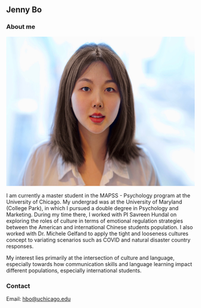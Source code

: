 ## Jenny Bo

### About me

<img src="./images/jenny-bo.jpg" height="400">

I am currently a master student in the MAPSS - Psychology program at the University of Chicago. My undergrad was at the University of Maryland (College Park), in which I pursued a double degree in Psychology and Marketing. During my time there, I worked with PI Savreen Hundal on exploring the roles of culture in terms of emotional regulation strategies between the American and international Chinese students population. I also worked with Dr. Michele Gelfand to apply the tight and looseness cultures concept to variating scenarios such as COVID and natural disaster country responses.  

My interest lies primarily at the intersection of culture and language, especially towards how communication skills and language learning impact different populations, especially international students.

### Contact
Email: hbo@uchicago.edu
